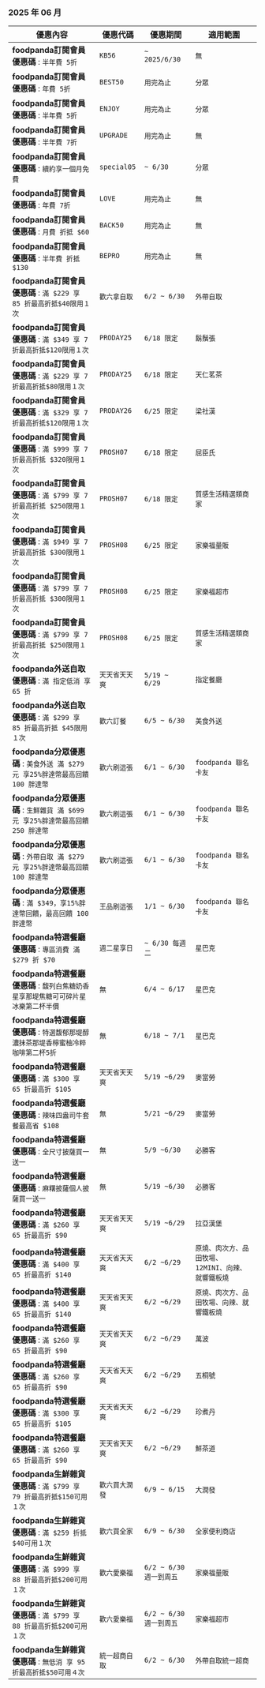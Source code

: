 
###  2025 年 06 月
| 優惠內容 | 優惠代碼 | 優惠期間 | 適用範圍 |
| --- | --- | --- | --- |
|**foodpanda訂閱會員優惠碼** : ```半年費 5折```|```KB56```|```~ 2025/6/30```|```無```|
|**foodpanda訂閱會員優惠碼** : ```年費 5折```|```BEST50```|```用完為止```|```分眾```|
|**foodpanda訂閱會員優惠碼** : ```半年費 5折```|```ENJOY```|```用完為止```|```分眾```|
|**foodpanda訂閱會員優惠碼** : ```半年費 7折```|```UPGRADE```|```用完為止```|```無```|
|**foodpanda訂閱會員優惠碼** : ```續約享一個月免費```|```special05```|```~ 6/30```|```分眾```|
|**foodpanda訂閱會員優惠碼** : ```年費 7折```|```LOVE```|```用完為止```|```無```|
|**foodpanda訂閱會員優惠碼** : ```月費 折抵 $60```|```BACK50```|```用完為止```|```無```|
|**foodpanda訂閱會員優惠碼** : ```半年費 折抵 $130```|```BEPRO```|```用完為止```|```無```|
|**foodpanda訂閱會員優惠碼** : ```滿 $229 享 85 折最高折抵$40限用１次```|```歡六拿自取```|```6/2 ~ 6/30```|```外帶自取```|
|**foodpanda訂閱會員優惠碼** : ```滿 $349 享 7 折最高折抵$120限用１次```|```PRODAY25```|```6/18 限定```|```鬍鬚張```|
|**foodpanda訂閱會員優惠碼** : ```滿 $229 享 7 折最高折抵$80限用１次```|```PRODAY25```|```6/18 限定```|```天仁茗茶```|
|**foodpanda訂閱會員優惠碼** : ```滿 $329 享 7 折最高折抵$120限用１次```|```PRODAY26```|```6/25 限定```|```梁社漢```|
|**foodpanda訂閱會員優惠碼** : ```滿 $999 享 7 折最高折抵 $320限用１次```|```PROSH07```|```6/18 限定```|```屈臣氏```|
|**foodpanda訂閱會員優惠碼** : ```滿 $799 享 7 折最高折抵 $250限用１次```|```PROSH07```|```6/18 限定```|```質感生活精選類商家```|
|**foodpanda訂閱會員優惠碼** : ```滿 $949 享 7 折最高折抵 $300限用１次```|```PROSH08```|```6/25 限定```|```家樂福量販```|
|**foodpanda訂閱會員優惠碼** : ```滿 $799 享 7 折最高折抵 $300限用１次```|```PROSH08```|```6/25 限定```|```家樂福超市```|
|**foodpanda訂閱會員優惠碼** : ```滿 $799 享 7 折最高折抵 $250限用１次```|```PROSH08```|```6/25 限定```|```質感生活精選類商家```|
|**foodpanda外送自取優惠碼** : ```滿 指定低消 享 65 折```|```天天省天天爽```|```5/19 ~ 6/29```|```指定餐廳```|
|**foodpanda外送自取優惠碼** : ```滿 $299 享 85 折最高折抵 $45限用１次```|```歡六訂餐```|```6/5 ~ 6/30```|```美食外送```|
|**foodpanda分眾優惠碼** : ```美食外送 滿 $279 元 享25%胖達幣最高回饋 100 胖達幣```|```歡六刷這張```|```6/1 ~ 6/30```|```foodpanda 聯名卡友```|
|**foodpanda分眾優惠碼** : ```生鮮雜貨 滿 $699 元 享25%胖達幣最高回饋 250 胖達幣```|```歡六刷這張```|```6/1 ~ 6/30```|```foodpanda 聯名卡友```|
|**foodpanda分眾優惠碼** : ```外帶自取 滿 $279 元 享25%胖達幣最高回饋 100 胖達幣```|```歡六刷這張```|```6/1 ~ 6/30```|```foodpanda 聯名卡友```|
|**foodpanda分眾優惠碼** : ```滿 $349，享15%胖達幣回饋，最高回饋 100 胖達幣```|```王品刷這張```|```1/1 ~ 6/30```|```foodpanda 聯名卡友```|
|**foodpanda特選餐廳優惠碼** : ```專區消費 滿 $279 折 $70```|```週二星享日```|```~ 6/30 每週二```|```星巴克```|
|**foodpanda特選餐廳優惠碼** : ```馥列白焦糖奶香星享那堤焦糖可可碎片星冰樂第二杯半價```|```無```|```6/4 ~ 6/17```|```星巴克```|
|**foodpanda特選餐廳優惠碼** : ```特選馥郁那堤醇濃抹茶那堤香檸蜜柚冷粹咖啡第二杯5折```|```無```|```6/18 ~ 7/1```|```星巴克```|
|**foodpanda特選餐廳優惠碼** : ```滿 $300 享 65 折最高折 $105```|```天天省天天爽```|```5/19 ~6/29```|```麥當勞```|
|**foodpanda特選餐廳優惠碼** : ```辣味四盎司牛套餐最高省 $108```|```無```|```5/21 ~6/29```|```麥當勞```|
|**foodpanda特選餐廳優惠碼** : ```全尺寸披薩買一送一```|```無```|```5/9 ~6/30```|```必勝客```|
|**foodpanda特選餐廳優惠碼** : ```麻糬披薩個人披薩買一送一```|```無```|```5/19 ~6/30```|```必勝客```|
|**foodpanda特選餐廳優惠碼** : ```滿 $260 享 65 折最高折 $90```|```天天省天天爽```|```5/19 ~6/29```|```拉亞漢堡```|
|**foodpanda特選餐廳優惠碼** : ```滿 $400 享 65 折最高折 $140```|```天天省天天爽```|```6/2 ~6/29```|```原燒、肉次方、品田牧場、12MINI、向辣、就響鐵板燒```|
|**foodpanda特選餐廳優惠碼** : ```滿 $400 享 65 折最高折 $140```|```天天省天天爽```|```6/2 ~6/29```|```原燒、肉次方、品田牧場、向辣、就響鐵板燒```|
|**foodpanda特選餐廳優惠碼** : ```滿 $260 享 65 折最高折 $90```|```天天省天天爽```|```6/2 ~6/29```|```萬波```|
|**foodpanda特選餐廳優惠碼** : ```滿 $260 享 65 折最高折 $90```|```天天省天天爽```|```6/2 ~6/29```|```五桐號```|
|**foodpanda特選餐廳優惠碼** : ```滿 $300 享 65 折最高折 $105```|```天天省天天爽```|```6/2 ~6/29```|```珍煮丹```|
|**foodpanda特選餐廳優惠碼** : ```滿 $260 享 65 折最高折 $90```|```天天省天天爽```|```6/2 ~6/29```|```鮮茶道```|
|**foodpanda生鮮雜貨優惠碼** : ```滿 $799 享 79 折最高折抵$150可用１次```|```歡六買大潤發```|```6/9 ~ 6/15```|```大潤發```|
|**foodpanda生鮮雜貨優惠碼** : ```滿 $259 折抵 $40可用１次```|```歡六買全家```|```6/9 ~ 6/30```|```全家便利商店```|
|**foodpanda生鮮雜貨優惠碼** : ```滿 $999 享 88 折最高折抵$200可用１次```|```歡六愛樂福```|```6/2 ~ 6/30 週一到周五```|```家樂福量販```|
|**foodpanda生鮮雜貨優惠碼** : ```滿 $799 享 88 折最高折抵$200可用１次```|```歡六愛樂福```|```6/2 ~ 6/30 週一到周五```|```家樂福超市```|
|**foodpanda生鮮雜貨優惠碼** : ```無低消 享 95 折最高折抵$50可用４次```|```統一超商自取```|```6/2 ~ 6/30```|```外帶自取統一超商```|
